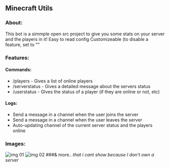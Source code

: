 ## Minecraft Utils

### About:
This bot is a simmple open src project to give you some stats on your server and the players in it!
Easy to read config
Customizeable (to disable a feature, set to ""

### Features:
#### Commands:
- /players - Gives a list of online players
- /serverstatus - Gives a detailed message about the servers status
- /userstatus - GIves the status of a player (if they are online or not, etc)
#### Logs:
- Send a message in a channel when the user joins the server
- Send a message in a channel when the user leaves the server
- Auto-updating channel of the current server status and the players online


### Images:

![img 01](https://cdn.upload.systems/uploads/ovzgW8rs.png)
![img 02](https://cdn.upload.systems/uploads/9khSMqFR.png)
###& more.. *that i cant show because I don't own a server*





